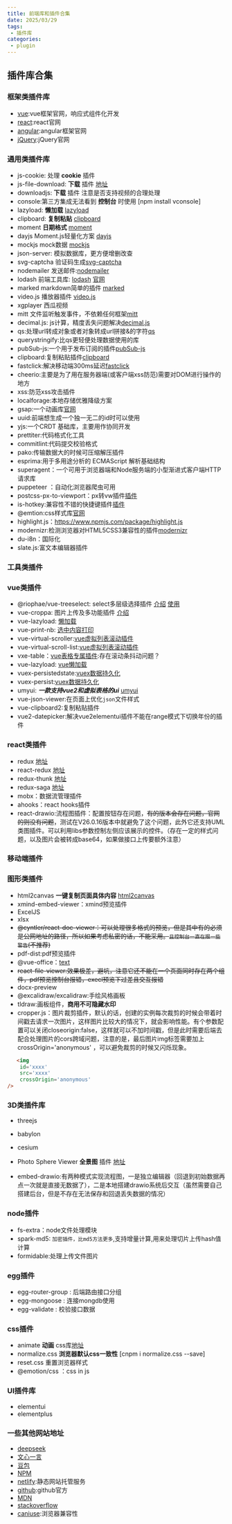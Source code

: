 ```yaml
---
title: 前端库和插件合集
date: 2025/03/29
tags:
 - 插件库
categories:
 - plugin
---
```


## 插件库合集


### 框架类插件库

+ [vue](https://cn.vuejs.org/guide/introduction):vue框架官网，响应式组件化开发
+ [react](https://react.docschina.org/):react官网
+ [angular](https://www.angular.cn/):angular框架官网
+ [jQuery](https://jquery.com/):jQuery官网

### 通用类插件库
+ js-cookie: 处理 **cookie** 插件
+ js-file-download: **下载** 插件 [地址](/fast/1007download.html#利用插件下载文件-js-file-download)
+ downloadjs: **下载** 插件 注意是否支持视频的合理处理
+ console:第三方集成无法看到 **控制台** 时使用 [npm install vconsole]
+ lazyload: **懒加载** [lazyload](https://www.npmjs.com/package/lazyload)
+ clipboard: **复制粘贴** [clipboard](https://clipboardjs.com/)
+ moment **日期格式** [moment](http://momentjs.cn/)
+ dayjs Moment.js轻量化方案 [dayjs](https://www.npmjs.com/package/dayjs)
+ mockjs mock数据 [mockjs](http://mockjs.com/)
+ json-server: 模拟数据库，更方便增删改查
+ svg-captcha 验证码生成[svg-captcha](https://www.npmjs.com/package/svg-captcha)
+ nodemailer 发送邮件:[nodemailer](https://www.npmjs.com/package/nodemailer)
+ lodash 前端工具库: [lodash](https://www.npmjs.com/package/lodash) [官网](https://www.lodashjs.com/)
+ marked markdown简单的插件 [marked](https://github.com/markedjs/marked)
+ video.js  播放器插件 [video.js](https://videojs.com/)
+ xgplayer 西瓜视频
+ mitt 文件监听触发事件，不依赖任何框架[mitt](https://www.npmjs.com/package/mitt)
+ decimal.js: js计算，精度丢失问题解决[decimal.js](https://www.npmjs.com/package/decimal.js)
+ qs:处理url转成对象或者对象转成url拼接&的字符[qs](https://www.npmjs.com/package/qs)
+ querystringify:比qs更轻便处理数据使用的库
+ pubSub-js:一个用于发布订阅的插件[pubSub-js](https://www.npmjs.com/package/pubsub-js)
+ clipboard:复制粘贴插件[clipboard](https://www.npmjs.com/package/clipboard)
+ fastclick:解决移动端300ms延迟[fastclick](https://www.npmjs.com/package/fastclick)
+ cheerio:主要是为了用在服务器端(或客户端xss防范)需要对DOM进行操作的地方
+ xss:防范xss攻击插件
+ localforage:本地存储优雅降级方案
+ gsap:一个动画库[官网](https://greensock.com/)
+ uuid:前端想生成一个独一无二的id时可以使用
+ yjs:一个CRDT 基础库，主要用作协同开发
+ prettiter:代码格式化工具
+ commitlint:代码提交校验格式
+ pako:传输数据大的时候可压缩解压插件
+ esprima:用于多用途分析的 ECMAScript 解析基础结构
+ superagent：一个可用于浏览器端和Node服务端的小型渐进式客户端HTTP请求库
+ puppeteer ：自动化浏览器爬虫可用
+ postcss-px-to-viewport：px转vw插件[插件](https://www.npmjs.com/package/postcss-px-to-viewport?activeTab=code)
+ is-hotkey:兼容性不错的快捷键插件[插件](https://www.npmjs.com/package/is-hotkey)
+ @emtion:css样式库[官网](https://emotion.sh/docs/introduction)
+ highlight.js：https://www.npmjs.com/package/highlight.js
+ modernizr:检测浏览器对HTML5CSS3兼容性的插件[modernizr](https://www.npmjs.com/package/modernizr)
+ du-i8n：国际化
+ slate.js:富文本编辑器插件


### 工具类插件

### vue类插件

+ @riophae/vue-treeselect: select多层级选择插件 [介绍](https://www.vue-treeselect.cn/) [使用](/vue/012vuetree.html#vue-treeselect)
+ vue-croppa: 图片上传及多功能插件 [介绍](https://zhanziyang.github.io/vue-croppa/#/)
+ vue-lazyload: [懒加载](https://github.com/hilongjw/vue-lazyload)
+ vue-print-nb: [选中内容打印](https://github.com/Power-kxLee/vue-print-nb)
+ vue-virtual-scroller:[vue虚拟列表滚动插件](https://www.npmjs.com/package/vue-virtual-scroller)
+ vue-virtual-scroll-list:[vue虚拟列表滚动插件](https://www.npmjs.com/package/vue-virtual-scroll-list)
+ vxe-table：[vue表格专属插件](https://xuliangzhan_admin.gitee.io/vxe-table/#/table/start/install):存在滚动条抖动问题？
+ vue-lazyload: [vue懒加载](https://www.npmjs.com/package/vue-lazyload)
+ vuex-persistedstate:[vuex数据持久化](https://github.com/robinvdvleuten/vuex-persistedstate)
+ vuex-persist:[vuex数据持久化](https://github.com/championswimmer/vuex-persist)
+ umyui: ***一款支持vue2和虚拟表格的ui***  [umyui](http://www.umyui.com/)
+ vue-json-viewer:在页面上优化`json`文件样式
+ vue-clipboard2:复制粘贴插件
+ vue2-datepicker:解决vue2elementui插件不能在range模式下切换年份的插件

### react类插件
+ redux [地址](https://redux.js.org/)
+ react-redux [地址](https://www.redux.org.cn/docs/react-redux/)
+ redux-thunk [地址](https://github.com/reduxjs/redux-thunk/)
+ redux-saga [地址](https://github.com/redux-saga/redux-saga)
+ mobx：数据流管理插件
+ ahooks：react hooks插件
+ react-drawio:流程图插件：配置按钮存在问题，~~有的版本会存在问题，官网的则没有问题~~，测试在V26.0.16版本中就避免了这个问题，此外它还支持UML类图插件。可以利用libs参数控制左侧应该展示的控件。（存在一定的样式问题，以及图片会被转成base64，如果做接口上传要额外注意）

### 移动端插件

### 图形类插件
+ html2canvas **一键复制页面具体内容** [html2canvas](http://html2canvas.hertzen.com/documentation)
+ xmind-embed-viewer：xmind预览插件
+ ExcelJS
+ xlsx
+ ~~@cyntler/react-doc-viewer：可以处理很多格式的预览，但是其中有的必须是公网地址的路径，所以如果考虑私密的话，不能采用。`且控制台一直在报一些警告`(不推荐)~~
+ pdf-dist:pdf预览插件
+ @vue-office：[text](https://501351981.github.io/vue-office/examples/docs/guide/js-preview.html)
+ ~~react-file-viewer:效果极差，避坑，注意它还不能在一个页面同时存在两个组件，pdf预览控制台报错，execl预览下过差且交互报错~~
+ docx-preview
+ @excalidraw/excalidraw:手绘风格画板
+ tldraw:画板组件，**商用不可隐藏水印**
+ cropper.js：图片裁剪插件，默认的话，创建的实例每次裁剪的时候会带着时间戳去请求一次图片，这样图片比较大的情况下，就会影响性能。有个参数配置可以关闭closeorigin:false，这样就可以不加时间戳，但是此时需要后端去配合处理图片的cors跨域问题，注意的是，最后图片img标签需要加上crossOrigin='anonymous' ，可以避免裁剪的时候又闪烁现象。

```html
   <img
    id='xxxx'
    src='xxxx'
    crossOrigin='anonymous'
/>
```

### 3D类插件库
+ threejs
+ babylon
+ cesium
+ Photo Sphere Viewer **全景图** 插件 [地址](https://photo-sphere-viewer.js.org/)

+ embed-drawio:有两种模式实现流程图，一是独立编辑器（回退到初始数据再点一次就是直接无数据了），二是本地搭建drawio系统后交互（虽然需要自己搭建后台，但是不存在无法保存和回退丢失数据的情况）


### node插件
+ fs-extra：node文件处理模块
+ spark-md5: `加密插件，比md5方法更多`,支持增量计算,用来处理切片上传hash值计算
+ formidable:处理上传文件图片
  
### egg插件
+ egg-router-group : 后端路由接口分组
+ egg-mongoose : 连接mongdb使用
+ egg-validate : 校验接口数据

### css插件
+ animate **动画** css库[地址](https://animate.style/)
+ normalize.css **浏览器默认css一致性** [cnpm i  normalize.css --save]
+ reset.css 重置浏览器样式
+ @emotion/css ：css in js

### UI插件库
+ elementui
+ elementplus
  


### 一些其他网站地址
+ [deepseek](https://www.deepseek.com/)
+ [文心一言](https://yiyan.baidu.com/)
+ [豆包](https://www.doubao.com/chat/)
+ [NPM](https://www.npmjs.com/)
+ [netlify](https://www.netlify.com/):静态网站托管服务
+ [github](https://github.com/):github官方
+ [MDN](https://developer.mozilla.org/zh-CN/)
+ [stackoverflow](https://stackoverflow.com/)
+ [caniuse](https://caniuse.com/#home):浏览器兼容性
